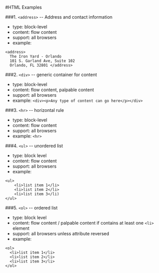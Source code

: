 #HTML  Examples

###1. `<address>` -- Address and contact information

* type: block-level
* content: flow  content
* support: all browsers
* example:
```
<address>
  The Iron Yard - Orlando
  101 S. Garland Ave, Suite 102 
  Orlando, FL 32801 </address>
```

###2. `<div>` -- generic container for content

* type: block-level
* content: flow content, palpable content
* support: all browsers
* example: 
```<div><p>Any type of content can go here</p></div>```

###3. `<hr>` -- horizontal rule

* type: block-level
* content: flow content
* support: all browsers
* example: 
`<hr>`

###4. `<ul>` -- unordered list

* type: block level
* content: flow content
* support: all browsers
* example:
```
<ul>
    <li>list item 1</li>
    <li>list item 2</li>
    <li>list item 3</li)
</ul>
```

###5. `<ol>` -- ordered list

* type: block level
* content: flow content / palpable content if contains at least one `<li>` element
* support: all browsers unless attribute reversed
* example: 
```
<ol>
  <li>list item 1</li>
  <li>list item 2</li>
  <li>list item 3</li>
</ol>
```
